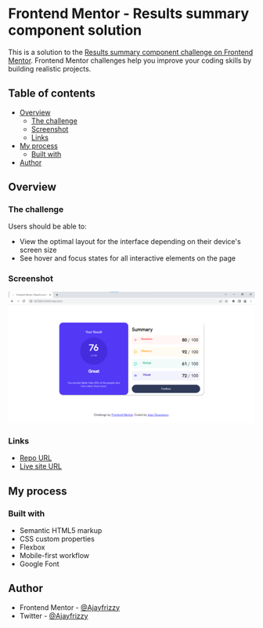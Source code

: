 # Frontend Mentor - Results summary component solution

This is a solution to the [Results summary component challenge on Frontend Mentor](https://www.frontendmentor.io/challenges/results-summary-component-CE_K6s0maV). Frontend Mentor challenges help you improve your coding skills by building realistic projects. 

## Table of contents

- [Overview](#overview)
  - [The challenge](#the-challenge)
  - [Screenshot](#screenshot)
  - [Links](#links)
- [My process](#my-process)
  - [Built with](#built-with)
- [Author](#author)

## Overview

### The challenge

Users should be able to:

- View the optimal layout for the interface depending on their device's screen size
- See hover and focus states for all interactive elements on the page

### Screenshot

![](./images/results-summary-component.png)


### Links

- [Repo URL](https://github.com/Ajayfrizzy/results-summary-component.git)
- [Live site URL](https://ajayfrizzy.github.io/results-summary-component/)

## My process

### Built with

- Semantic HTML5 markup
- CSS custom properties
- Flexbox
- Mobile-first workflow
- Google Font

## Author
- Frontend Mentor - [@Ajayfrizzy](https://www.frontendmentor.io/profile/Ajayfrizzy)
- Twitter - [@Ajayfrizzy](https://www.twitter.com/Ajayfrizzy)